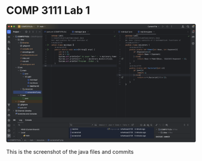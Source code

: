 # COMP 3111 Lab 1

![alt text](../../resources/screenshot.png)

This is the screenshot of the java files and commits